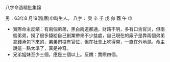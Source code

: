 八字命造精批集锦

男：63年8 月19(陰曆)申時生人。
八字： 癸 辛 壬 戊
      卯 酉 午 申
-  實際命主反饋：有兩個弟弟，黑白兩道都通，财路不明，多有口舌官災，但兩個弟弟，撈了很多錢給自己創業帶來不少益處，自己現在的廠子是靠兩個弟弟拿錢承包下來的，弟弟們投有官位，但在社會上吃得開，一直在外地混。命主說這一點太準了，真是神奇。
- 兄弟姐妹至少三個，應是三個以上。反饋：實際四個。
